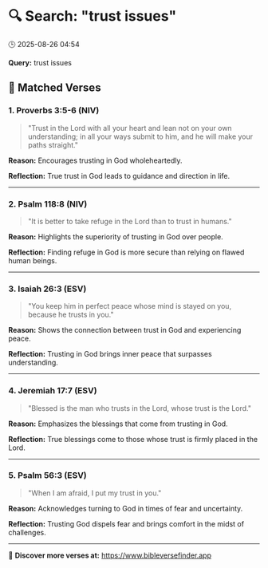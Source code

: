 # 🔍 Search: "trust issues"
🕒 2025-08-26 04:54

**Query:** trust issues

## 📖 Matched Verses

### 1. Proverbs 3:5-6 (NIV)
> "Trust in the Lord with all your heart and lean not on your own understanding; in all your ways submit to him, and he will make your paths straight."

**Reason:** Encourages trusting in God wholeheartedly.

**Reflection:** True trust in God leads to guidance and direction in life.

---

### 2. Psalm 118:8 (NIV)
> "It is better to take refuge in the Lord than to trust in humans."

**Reason:** Highlights the superiority of trusting in God over people.

**Reflection:** Finding refuge in God is more secure than relying on flawed human beings.

---

### 3. Isaiah 26:3 (ESV)
> "You keep him in perfect peace whose mind is stayed on you, because he trusts in you."

**Reason:** Shows the connection between trust in God and experiencing peace.

**Reflection:** Trusting in God brings inner peace that surpasses understanding.

---

### 4. Jeremiah 17:7 (ESV)
> "Blessed is the man who trusts in the Lord, whose trust is the Lord."

**Reason:** Emphasizes the blessings that come from trusting in God.

**Reflection:** True blessings come to those whose trust is firmly placed in the Lord.

---

### 5. Psalm 56:3 (ESV)
> "When I am afraid, I put my trust in you."

**Reason:** Acknowledges turning to God in times of fear and uncertainty.

**Reflection:** Trusting God dispels fear and brings comfort in the midst of challenges.

---

🔗 **Discover more verses at:** https://www.bibleversefinder.app
